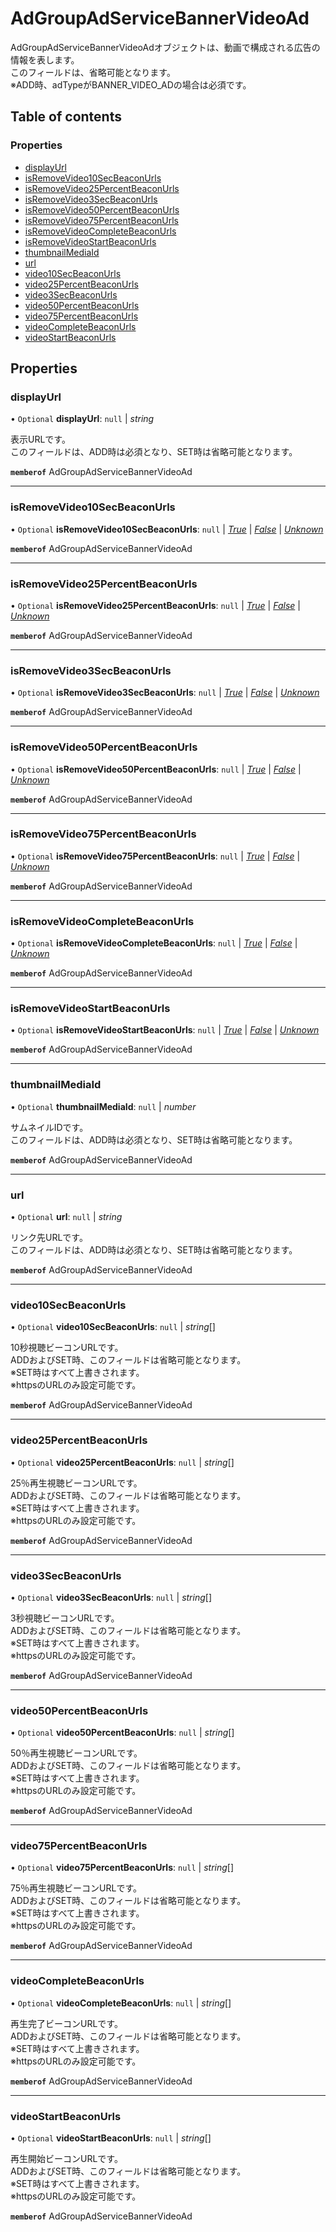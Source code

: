 # AdGroupAdServiceBannerVideoAd


<div lang=\"ja\"> AdGroupAdServiceBannerVideoAdオブジェクトは、動画で構成される広告の情報を表します。<br> このフィールドは、省略可能となります。<br> ※ADD時、adTypeがBANNER_VIDEO_ADの場合は必須です。 </div> 

## Table of contents

### Properties

- [displayUrl](adgroupadservicebannervideoad.md#displayurl)
- [isRemoveVideo10SecBeaconUrls](adgroupadservicebannervideoad.md#isremovevideo10secbeaconurls)
- [isRemoveVideo25PercentBeaconUrls](adgroupadservicebannervideoad.md#isremovevideo25percentbeaconurls)
- [isRemoveVideo3SecBeaconUrls](adgroupadservicebannervideoad.md#isremovevideo3secbeaconurls)
- [isRemoveVideo50PercentBeaconUrls](adgroupadservicebannervideoad.md#isremovevideo50percentbeaconurls)
- [isRemoveVideo75PercentBeaconUrls](adgroupadservicebannervideoad.md#isremovevideo75percentbeaconurls)
- [isRemoveVideoCompleteBeaconUrls](adgroupadservicebannervideoad.md#isremovevideocompletebeaconurls)
- [isRemoveVideoStartBeaconUrls](adgroupadservicebannervideoad.md#isremovevideostartbeaconurls)
- [thumbnailMediaId](adgroupadservicebannervideoad.md#thumbnailmediaid)
- [url](adgroupadservicebannervideoad.md#url)
- [video10SecBeaconUrls](adgroupadservicebannervideoad.md#video10secbeaconurls)
- [video25PercentBeaconUrls](adgroupadservicebannervideoad.md#video25percentbeaconurls)
- [video3SecBeaconUrls](adgroupadservicebannervideoad.md#video3secbeaconurls)
- [video50PercentBeaconUrls](adgroupadservicebannervideoad.md#video50percentbeaconurls)
- [video75PercentBeaconUrls](adgroupadservicebannervideoad.md#video75percentbeaconurls)
- [videoCompleteBeaconUrls](adgroupadservicebannervideoad.md#videocompletebeaconurls)
- [videoStartBeaconUrls](adgroupadservicebannervideoad.md#videostartbeaconurls)

## Properties

### displayUrl

• `Optional` **displayUrl**: ``null`` \| *string*

<div lang=\"ja\"> 表示URLです。<br> このフィールドは、ADD時は必須となり、SET時は省略可能となります。 </div> 

**`memberof`** AdGroupAdServiceBannerVideoAd

___

### isRemoveVideo10SecBeaconUrls

• `Optional` **isRemoveVideo10SecBeaconUrls**: ``null`` \| [*True*](./enums/adgroupadserviceisremoveflg.md#true) \| [*False*](./enums/adgroupadserviceisremoveflg.md#false) \| [*Unknown*](./enums/adgroupadserviceisremoveflg.md#unknown)

**`memberof`** AdGroupAdServiceBannerVideoAd

___

### isRemoveVideo25PercentBeaconUrls

• `Optional` **isRemoveVideo25PercentBeaconUrls**: ``null`` \| [*True*](./enums/adgroupadserviceisremoveflg.md#true) \| [*False*](./enums/adgroupadserviceisremoveflg.md#false) \| [*Unknown*](./enums/adgroupadserviceisremoveflg.md#unknown)

**`memberof`** AdGroupAdServiceBannerVideoAd

___

### isRemoveVideo3SecBeaconUrls

• `Optional` **isRemoveVideo3SecBeaconUrls**: ``null`` \| [*True*](./enums/adgroupadserviceisremoveflg.md#true) \| [*False*](./enums/adgroupadserviceisremoveflg.md#false) \| [*Unknown*](./enums/adgroupadserviceisremoveflg.md#unknown)

**`memberof`** AdGroupAdServiceBannerVideoAd

___

### isRemoveVideo50PercentBeaconUrls

• `Optional` **isRemoveVideo50PercentBeaconUrls**: ``null`` \| [*True*](./enums/adgroupadserviceisremoveflg.md#true) \| [*False*](./enums/adgroupadserviceisremoveflg.md#false) \| [*Unknown*](./enums/adgroupadserviceisremoveflg.md#unknown)

**`memberof`** AdGroupAdServiceBannerVideoAd

___

### isRemoveVideo75PercentBeaconUrls

• `Optional` **isRemoveVideo75PercentBeaconUrls**: ``null`` \| [*True*](./enums/adgroupadserviceisremoveflg.md#true) \| [*False*](./enums/adgroupadserviceisremoveflg.md#false) \| [*Unknown*](./enums/adgroupadserviceisremoveflg.md#unknown)

**`memberof`** AdGroupAdServiceBannerVideoAd

___

### isRemoveVideoCompleteBeaconUrls

• `Optional` **isRemoveVideoCompleteBeaconUrls**: ``null`` \| [*True*](./enums/adgroupadserviceisremoveflg.md#true) \| [*False*](./enums/adgroupadserviceisremoveflg.md#false) \| [*Unknown*](./enums/adgroupadserviceisremoveflg.md#unknown)

**`memberof`** AdGroupAdServiceBannerVideoAd

___

### isRemoveVideoStartBeaconUrls

• `Optional` **isRemoveVideoStartBeaconUrls**: ``null`` \| [*True*](./enums/adgroupadserviceisremoveflg.md#true) \| [*False*](./enums/adgroupadserviceisremoveflg.md#false) \| [*Unknown*](./enums/adgroupadserviceisremoveflg.md#unknown)

**`memberof`** AdGroupAdServiceBannerVideoAd

___

### thumbnailMediaId

• `Optional` **thumbnailMediaId**: ``null`` \| *number*

<div lang=\"ja\"> サムネイルIDです。<br> このフィールドは、ADD時は必須となり、SET時は省略可能となります。 </div> 

**`memberof`** AdGroupAdServiceBannerVideoAd

___

### url

• `Optional` **url**: ``null`` \| *string*

<div lang=\"ja\"> リンク先URLです。<br> このフィールドは、ADD時は必須となり、SET時は省略可能となります。 </div> 

**`memberof`** AdGroupAdServiceBannerVideoAd

___

### video10SecBeaconUrls

• `Optional` **video10SecBeaconUrls**: ``null`` \| *string*[]

<div lang=\"ja\"> 10秒視聴ビーコンURLです。<br> ADDおよびSET時、このフィールドは省略可能となります。<br> ※SET時はすべて上書きされます。<br> ※httpsのURLのみ設定可能です。 </div> 

**`memberof`** AdGroupAdServiceBannerVideoAd

___

### video25PercentBeaconUrls

• `Optional` **video25PercentBeaconUrls**: ``null`` \| *string*[]

<div lang=\"ja\"> 25％再生視聴ビーコンURLです。<br> ADDおよびSET時、このフィールドは省略可能となります。<br> ※SET時はすべて上書きされます。<br> ※httpsのURLのみ設定可能です。 </div> 

**`memberof`** AdGroupAdServiceBannerVideoAd

___

### video3SecBeaconUrls

• `Optional` **video3SecBeaconUrls**: ``null`` \| *string*[]

<div lang=\"ja\"> 3秒視聴ビーコンURLです。<br> ADDおよびSET時、このフィールドは省略可能となります。<br> ※SET時はすべて上書きされます。<br> ※httpsのURLのみ設定可能です。 </div> 

**`memberof`** AdGroupAdServiceBannerVideoAd

___

### video50PercentBeaconUrls

• `Optional` **video50PercentBeaconUrls**: ``null`` \| *string*[]

<div lang=\"ja\"> 50％再生視聴ビーコンURLです。<br> ADDおよびSET時、このフィールドは省略可能となります。<br> ※SET時はすべて上書きされます。<br> ※httpsのURLのみ設定可能です。 </div> 

**`memberof`** AdGroupAdServiceBannerVideoAd

___

### video75PercentBeaconUrls

• `Optional` **video75PercentBeaconUrls**: ``null`` \| *string*[]

<div lang=\"ja\"> 75％再生視聴ビーコンURLです。<br> ADDおよびSET時、このフィールドは省略可能となります。<br> ※SET時はすべて上書きされます。<br> ※httpsのURLのみ設定可能です。 </div> 

**`memberof`** AdGroupAdServiceBannerVideoAd

___

### videoCompleteBeaconUrls

• `Optional` **videoCompleteBeaconUrls**: ``null`` \| *string*[]

<div lang=\"ja\"> 再生完了ビーコンURLです。<br> ADDおよびSET時、このフィールドは省略可能となります。<br> ※SET時はすべて上書きされます。<br> ※httpsのURLのみ設定可能です。 </div> 

**`memberof`** AdGroupAdServiceBannerVideoAd

___

### videoStartBeaconUrls

• `Optional` **videoStartBeaconUrls**: ``null`` \| *string*[]

<div lang=\"ja\"> 再生開始ビーコンURLです。<br> ADDおよびSET時、このフィールドは省略可能となります。<br> ※SET時はすべて上書きされます。<br> ※httpsのURLのみ設定可能です。 </div> 

**`memberof`** AdGroupAdServiceBannerVideoAd
